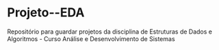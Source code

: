 # Projeto--EDA
Repositório para guardar projetos da disciplina de Estruturas de Dados e Algoritmos - Curso Análise e Desenvolvimento de Sistemas
